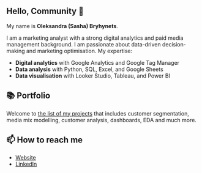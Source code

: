 ## Hello, Community 👋

My name is **Oleksandra (Sasha) Bryhynets**. 

I am a marketing analyst with a strong digital analytics and paid media management background. I am passionate about data-driven decision-making and marketing optimisation. My expertise:

- **Digital analytics** with Google Analytics and Google Tag Manager
- **Data analysis** with Python, SQL, Excel, and Google Sheets
- **Data visualisation** with Looker Studio, Tableau, and Power BI

## 📚 Portfolio
Welcome to [the list of my projects](https://github.com/search4growth/portfolio/blob/main/README.md) that includes customer segmentation, media mix modelling, customer analysis, dashboards, EDA and much more. 

## 📫 How to reach me
- [Website](https://search4growth.com/)
- [LinkedIn](https://www.linkedin.com/in/oleksandra-bryhynets/)


<!--
**search4growth/search4growth** is a ✨ _special_ ✨ repository because its `README.md` (this file) appears on your GitHub profile.

Here are some ideas to get you started:

- 🔭 I’m currently working on ...
- 🌱 I’m currently learning ...
- 👯 I’m looking to collaborate on ...
- 🤔 I’m looking for help with ...
- 💬 Ask me about ...
- 📫 How to reach me: ...
- 😄 Pronouns: ...
- ⚡ Fun fact: ...
-->

